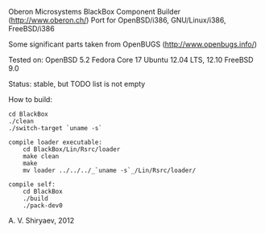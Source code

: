Oberon Microsystems BlackBox Component Builder (http://www.oberon.ch/)
Port for OpenBSD/i386, GNU/Linux/i386, FreeBSD/i386

Some significant parts taken from OpenBUGS (http://www.openbugs.info/)

Tested on:
	OpenBSD 5.2
	Fedora Core 17
	Ubuntu 12.04 LTS, 12.10
	FreeBSD 9.0

Status: stable, but TODO list is not empty

How to build:

	cd BlackBox
	./clean
	./switch-target `uname -s`

	compile loader executable:
		cd BlackBox/Lin/Rsrc/loader
		make clean
		make
		mv loader ../../../_`uname -s`_/Lin/Rsrc/loader/

	compile self:
		cd BlackBox
		./build
		./pack-dev0

A. V. Shiryaev, 2012
